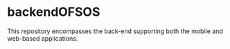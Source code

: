 # backendOFSOS
This repository encompasses the back-end supporting both the mobile and web-based applications.
